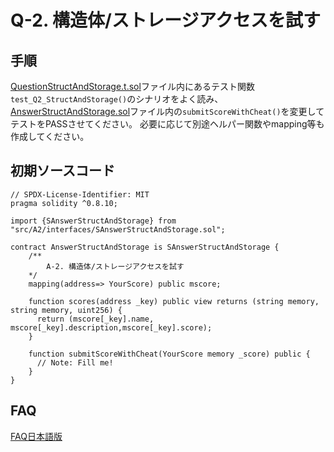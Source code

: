   # Q-2. 構造体/ストレージアクセスを試す


## 手順
[QuestionStructAndStorage.t.sol](../../test/Q1/QuestionStructAndStorage.t.sol)ファイル内にあるテスト関数`test_Q2_StructAndStorage()`のシナリオをよく読み、
[AnswerStructAndStorage.sol](./AnswerStructAndStorage.sol)ファイル内の`submitScoreWithCheat()`を変更してテストをPASSさせてください。
必要に応じて別途ヘルパー関数やmapping等も作成してください。


## 初期ソースコード
```
// SPDX-License-Identifier: MIT
pragma solidity ^0.8.10;

import {SAnswerStructAndStorage} from "src/A2/interfaces/SAnswerStructAndStorage.sol";

contract AnswerStructAndStorage is SAnswerStructAndStorage {
    /**
        A-2. 構造体/ストレージアクセスを試す
    */
    mapping(address=> YourScore) public mscore;

    function scores(address _key) public view returns (string memory, string memory, uint256) {
      return (mscore[_key].name, mscore[_key].description,mscore[_key].score);
    }
    
    function submitScoreWithCheat(YourScore memory _score) public {
      // Note: Fill me!
    }
}
```


## FAQ
[FAQ日本語版](./docs/FAQ/FAQ.ja.md)
